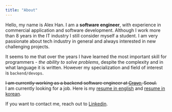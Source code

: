 ```yaml
---
title: "About"
---
```


Hello, my name is Alex Han. I am a **software engineer**, with experience in commercial application and software development. Although I work more than 8 years in the IT industry I still consider myself a student. I am very passionate about tech industry in general and always interested in new challenging projects.

It seems to me that over the years I have learned the most important skill for programmers - _the ability to solve problems_, despite the complexity and in what language it is written. However my specialization and field of interest is `backend/devops`.

~~I am currently working as a backend software engineer at [Crave](https://craveup.com), Seoul.~~\
I am currently looking for a job. Here is my [resume in english](/cv/Resume%20%5BAlex%20Han%5D.pdf) and [resume in korean](/cv/%EC%9D%B4%EB%9F%AD%EC%84%9C%20%5B%ED%95%9C%20%EC%95%8C%EB%A0%89%EC%82%B0%EB%8D%94%5D.pdf).

If you want to contact me, reach out to [Linkedin](https://www.linkedin.com/in/lxhandev).
